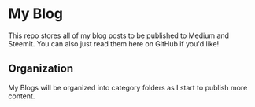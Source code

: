 # My Blog

This repo stores all of my blog posts to be published to Medium and Steemit.  You can also just read them here on GitHub if you'd like!

## Organization

My Blogs will be organized into category folders as I start to publish more content.
